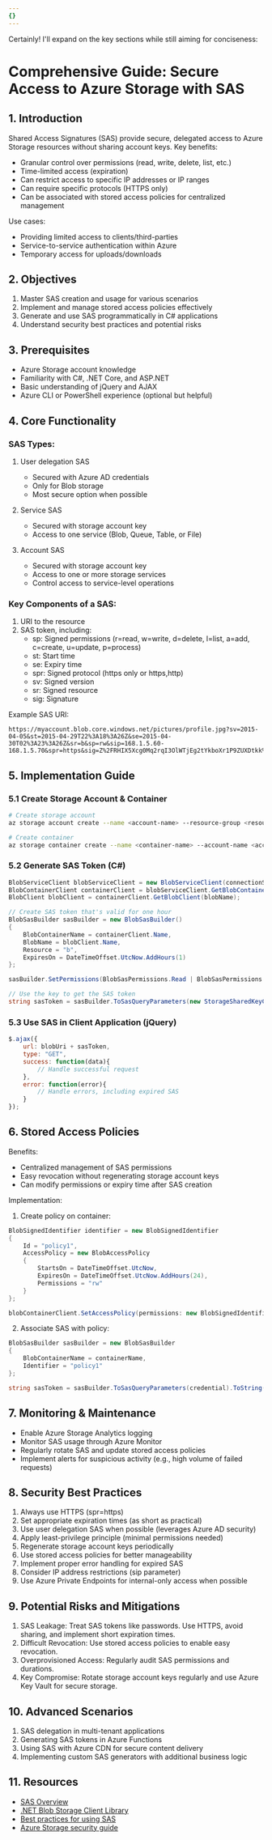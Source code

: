 ```yaml
---
{}
---
```

Certainly! I'll expand on the key sections while still aiming for conciseness:

# Comprehensive Guide: Secure Access to Azure Storage with SAS

## 1. Introduction

Shared Access Signatures (SAS) provide secure, delegated access to Azure Storage resources without sharing account keys. Key benefits:
- Granular control over permissions (read, write, delete, list, etc.)
- Time-limited access (expiration)
- Can restrict access to specific IP addresses or IP ranges
- Can require specific protocols (HTTPS only)
- Can be associated with stored access policies for centralized management

Use cases:
- Providing limited access to clients/third-parties
- Service-to-service authentication within Azure
- Temporary access for uploads/downloads

## 2. Objectives

1. Master SAS creation and usage for various scenarios
2. Implement and manage stored access policies effectively
3. Generate and use SAS programmatically in C# applications
4. Understand security best practices and potential risks

## 3. Prerequisites

- Azure Storage account knowledge
- Familiarity with C#, .NET Core, and ASP.NET
- Basic understanding of jQuery and AJAX
- Azure CLI or PowerShell experience (optional but helpful)

## 4. Core Functionality

### SAS Types:

1. User delegation SAS
   - Secured with Azure AD credentials
   - Only for Blob storage
   - Most secure option when possible

2. Service SAS
   - Secured with storage account key
   - Access to one service (Blob, Queue, Table, or File)

3. Account SAS
   - Secured with storage account key
   - Access to one or more storage services
   - Control access to service-level operations

### Key Components of a SAS:

1. URI to the resource
2. SAS token, including:
   - sp: Signed permissions (r=read, w=write, d=delete, l=list, a=add, c=create, u=update, p=process)
   - st: Start time
   - se: Expiry time
   - spr: Signed protocol (https only or https,http)
   - sv: Signed version
   - sr: Signed resource
   - sig: Signature

Example SAS URI:
```
https://myaccount.blob.core.windows.net/pictures/profile.jpg?sv=2015-04-05&st=2015-04-29T22%3A18%3A26Z&se=2015-04-30T02%3A23%3A26Z&sr=b&sp=rw&sip=168.1.5.60-168.1.5.70&spr=https&sig=Z%2FRHIX5Xcg0Mq2rqI3OlWTjEg2tYkboXr1P9ZUXDtkk%3D
```

## 5. Implementation Guide

### 5.1 Create Storage Account & Container

```bash
# Create storage account
az storage account create --name <account-name> --resource-group <resource-group> --location eastus --sku Standard_LRS

# Create container
az storage container create --name <container-name> --account-name <account-name>
```

### 5.2 Generate SAS Token (C#)

```csharp
BlobServiceClient blobServiceClient = new BlobServiceClient(connectionString);
BlobContainerClient containerClient = blobServiceClient.GetBlobContainerClient(containerName);
BlobClient blobClient = containerClient.GetBlobClient(blobName);

// Create SAS token that's valid for one hour
BlobSasBuilder sasBuilder = new BlobSasBuilder()
{
    BlobContainerName = containerClient.Name,
    BlobName = blobClient.Name,
    Resource = "b",
    ExpiresOn = DateTimeOffset.UtcNow.AddHours(1)
};

sasBuilder.SetPermissions(BlobSasPermissions.Read | BlobSasPermissions.Write);

// Use the key to get the SAS token
string sasToken = sasBuilder.ToSasQueryParameters(new StorageSharedKeyCredential(accountName, accountKey)).ToString();
```

### 5.3 Use SAS in Client Application (jQuery)

```javascript
$.ajax({
    url: blobUri + sasToken,
    type: "GET",
    success: function(data){
        // Handle successful request
    },
    error: function(error){
        // Handle errors, including expired SAS
    }
});
```

## 6. Stored Access Policies

Benefits:
- Centralized management of SAS permissions
- Easy revocation without regenerating storage account keys
- Can modify permissions or expiry time after SAS creation

Implementation:

1. Create policy on container:

```csharp
BlobSignedIdentifier identifier = new BlobSignedIdentifier
{
    Id = "policy1",
    AccessPolicy = new BlobAccessPolicy
    {
        StartsOn = DateTimeOffset.UtcNow,
        ExpiresOn = DateTimeOffset.UtcNow.AddHours(24),
        Permissions = "rw"
    }
};

blobContainerClient.SetAccessPolicy(permissions: new BlobSignedIdentifier[] { identifier });
```

2. Associate SAS with policy:

```csharp
BlobSasBuilder sasBuilder = new BlobSasBuilder
{
    BlobContainerName = containerName,
    Identifier = "policy1"
};

string sasToken = sasBuilder.ToSasQueryParameters(credential).ToString();
```

## 7. Monitoring & Maintenance

- Enable Azure Storage Analytics logging
- Monitor SAS usage through Azure Monitor
- Regularly rotate SAS and update stored access policies
- Implement alerts for suspicious activity (e.g., high volume of failed requests)

## 8. Security Best Practices

1. Always use HTTPS (spr=https)
2. Set appropriate expiration times (as short as practical)
3. Use user delegation SAS when possible (leverages Azure AD security)
4. Apply least-privilege principle (minimal permissions needed)
5. Regenerate storage account keys periodically
6. Use stored access policies for better manageability
7. Implement proper error handling for expired SAS
8. Consider IP address restrictions (sip parameter)
9. Use Azure Private Endpoints for internal-only access when possible

## 9. Potential Risks and Mitigations

1. SAS Leakage: Treat SAS tokens like passwords. Use HTTPS, avoid sharing, and implement short expiration times.
2. Difficult Revocation: Use stored access policies to enable easy revocation.
3. Overprovisioned Access: Regularly audit SAS permissions and durations.
4. Key Compromise: Rotate storage account keys regularly and use Azure Key Vault for secure storage.

## 10. Advanced Scenarios

1. SAS delegation in multi-tenant applications
2. Generating SAS tokens in Azure Functions
3. Using SAS with Azure CDN for secure content delivery
4. Implementing custom SAS generators with additional business logic

## 11. Resources

- [SAS Overview](https://docs.microsoft.com/azure/storage/common/storage-sas-overview)
- [.NET Blob Storage Client Library](https://docs.microsoft.com/azure/storage/blobs/storage-quickstart-blobs-dotnet)
- [Best practices for using SAS](https://docs.microsoft.com/azure/storage/common/storage-sas-overview#best-practices-when-using-sas)
- [Azure Storage security guide](https://docs.microsoft.com/azure/storage/blobs/security-recommendations)

